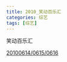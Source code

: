 ```yaml
---
title: 2010_笑动百乐汇
categories: 综艺
tags: [综艺]
---
```


笑动百乐汇

[20100614/0615/0616 ](https://m.weibo.cn/status/4590878519729497?) 